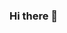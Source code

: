 ### Hi there 👋

<!--
**digidiplo/digidiplo** is a ✨ _special_ ✨ repository because its `README.md` (this file) appears on your GitHub profile.

Here are some ideas to get you started:

- 🔭 I’m currently working on a Master in Engineering
- 🌱 I’m currently learning how to code with Python
- 💬 Ask me about Wales
- 😄 Pronouns: he/him
-->
